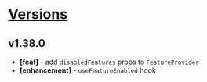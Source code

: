 # [Versions](https://github.com/Tracktor/design-system/releases)

## v1.38.0
- **[feat]** - add `disabledFeatures` props to `FeatureProvider`
- **[enhancement]** - `useFeatureEnabled` hook 
